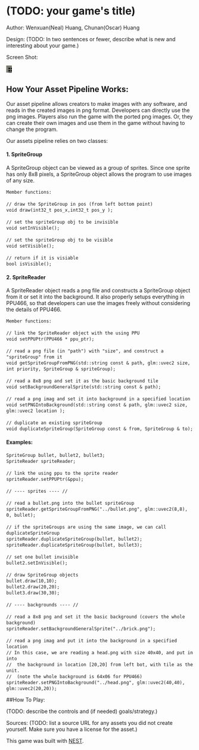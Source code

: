 # (TODO: your game's title)

Author: Wenxuan(Neal) Huang, Chunan(Oscar) Huang

Design: (TODO: In two sentences or fewer, describe what is new and interesting about your game.)

Screen Shot:

![Screen Shot](screenshot.png)

## How Your Asset Pipeline Works:

Our asset pipeline allows creators to make images with any software, and reads in the created images in png format. 
Developers can directly use the png images. 
Players also run the game with the ported png images. Or, they can create their own images and use them in the game without having to change the program. 

Our assets pipeline relies on two classes:

#### 1. SpriteGroup

A SpriteGroup object can be viewed as a group of sprites. Since one sprite has only 8x8 pixels, a SpriteGroup object allows the program to use images of any size.

    Member functions: 

    // draw the SpriteGroup in pos (from left bottom point)
    void draw(int32_t pos_x,int32_t pos_y ); 
    
    // set the spriteGroup obj to be invisible
    void setInVisible(); 
    
    // set the spriteGroup obj to be visible
    void setVisible();   
    
    // return if it is visiable
    bool isVisible();

#### 2. SpriteReader

A SpriteReader object reads a png file and constructs a SpriteGroup object from it or set it into the background. It also properly setups everything in PPU466, so that developers can use the images freely without considering the details of PPU466.

    Member functions: 
    
    // link the SpriteReader object with the using PPU
    void setPPUPtr(PPU466 * ppu_ptr);
    
    // read a png file (in "path") with "size", and construct a "spriteGroup" from it
    void getSpriteGroupFromPNG(std::string const & path, glm::uvec2 size, int priority, SpriteGroup & spriteGroup);
    
    // read a 8x8 png and set it as the basic background tile
    void setBackgroundGeneralSprite(std::string const & path);
    
    // read a png imag and set it into background in a specified location
    void setPNGIntoBackground(std::string const & path, glm::uvec2 size, glm::uvec2 location );
    
    // duplicate an existing spriteGroup
    void duplicateSpriteGroup(SpriteGroup const & from, SpriteGroup & to);

#### Examples:

    SpriteGroup bullet, bullet2, bullet3;
    SpriteReader spriteReader;

    // link the using ppu to the sprite reader
	spriteReader.setPPUPtr(&ppu);

	// ---- sprites ---- //
	
	// read a bullet.png into the bullet spriteGroup
	spriteReader.getSpriteGroupFromPNG("../bullet.png", glm::uvec2(8,8), 0, bullet);
	
    // if the spriteGroups are using the same image, we can call duplicateSpriteGroup 
	spriteReader.duplicateSpriteGroup(bullet, bullet2);
	spriteReader.duplicateSpriteGroup(bullet, bullet3);

    // set one bullet invisible
    bullet2.setInVisible();

    // draw SpriteGroup objects
    bullet.draw(10,10);
	bullet2.draw(20,20);
	bullet3.draw(30,30);

	// ---- backgrounds ---- //
	
    // read a 8x8 png and set it the basic background (covers the whole background)
	spriteReader.setBackgroundGeneralSprite("../brick.png");

	// read a png imag and put it into the background in a specified location
	// In this case, we are reading a head.png with size 40x40, and put in into
	//  the background in location [20,20] from left bot, with tile as the unit. 
	//  (note the whole background is 64x06 for PPU466)
	spriteReader.setPNGIntoBackground("../head.png", glm::uvec2(40,40), glm::uvec2(20,20));


##How To Play:

(TODO: describe the controls and (if needed) goals/strategy.)

Sources: (TODO: list a source URL for any assets you did not create yourself. Make sure you have a license for the asset.)

This game was built with [NEST](NEST.md).

